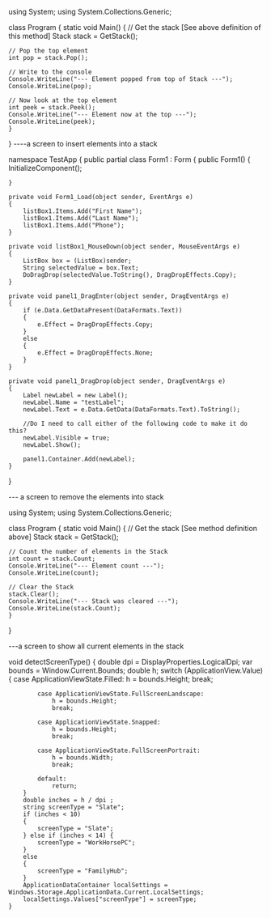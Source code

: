 using System;
using System.Collections.Generic;

class Program
{
    static void Main()
    {
	// Get the stack [See above definition of this method]
	Stack<int> stack = GetStack();

	// Pop the top element
	int pop = stack.Pop();

	// Write to the console
	Console.WriteLine("--- Element popped from top of Stack ---");
	Console.WriteLine(pop);

	// Now look at the top element
	int peek = stack.Peek();
	Console.WriteLine("--- Element now at the top ---");
	Console.WriteLine(peek);
    }
}
----a screen to insert elements into a stack

namespace TestApp
{
public partial class Form1 : Form
{
    public Form1()
    {
        InitializeComponent();

    }

    private void Form1_Load(object sender, EventArgs e)
    {
        listBox1.Items.Add("First Name");
        listBox1.Items.Add("Last Name");
        listBox1.Items.Add("Phone");
    }

    private void listBox1_MouseDown(object sender, MouseEventArgs e)
    {
        ListBox box = (ListBox)sender;
        String selectedValue = box.Text;
        DoDragDrop(selectedValue.ToString(), DragDropEffects.Copy);
    }

    private void panel1_DragEnter(object sender, DragEventArgs e)
    {
        if (e.Data.GetDataPresent(DataFormats.Text))
        {
            e.Effect = DragDropEffects.Copy;
        }
        else
        {
            e.Effect = DragDropEffects.None;
        }
    }

    private void panel1_DragDrop(object sender, DragEventArgs e)
    {
        Label newLabel = new Label();
        newLabel.Name = "testLabel";
        newLabel.Text = e.Data.GetData(DataFormats.Text).ToString();

        //Do I need to call either of the following code to make it do this?
        newLabel.Visible = true;
        newLabel.Show();

        panel1.Container.Add(newLabel);
    }
}

--- a screen to remove the elements into stack

using System;
using System.Collections.Generic;

class Program
{
    static void Main()
    {
	// Get the stack [See method definition above]
	Stack<int> stack = GetStack();

	// Count the number of elements in the Stack
	int count = stack.Count;
	Console.WriteLine("--- Element count ---");
	Console.WriteLine(count);

	// Clear the Stack
	stack.Clear();
	Console.WriteLine("--- Stack was cleared ---");
	Console.WriteLine(stack.Count);
    }
}

---a screen to show all current elements in the stack

void detectScreenType()
    {
        double dpi = DisplayProperties.LogicalDpi;
        var bounds = Window.Current.Bounds;
        double h;
        switch (ApplicationView.Value)
        {
            case ApplicationViewState.Filled:
                h = bounds.Height;
                break;

            case ApplicationViewState.FullScreenLandscape:
                h = bounds.Height;
                break;

            case ApplicationViewState.Snapped:
                h = bounds.Height;
                break;

            case ApplicationViewState.FullScreenPortrait:
                h = bounds.Width;
                break;

            default:
                return;
        }
        double inches = h / dpi ;
        string screenType = "Slate";
        if (inches < 10)
        {
            screenType = "Slate";
        } else if (inches < 14) {
            screenType = "WorkHorsePC";
        }
        else 
        {
            screenType = "FamilyHub";
        }
        ApplicationDataContainer localSettings = Windows.Storage.ApplicationData.Current.LocalSettings;
        localSettings.Values["screenType"] = screenType;
    }
